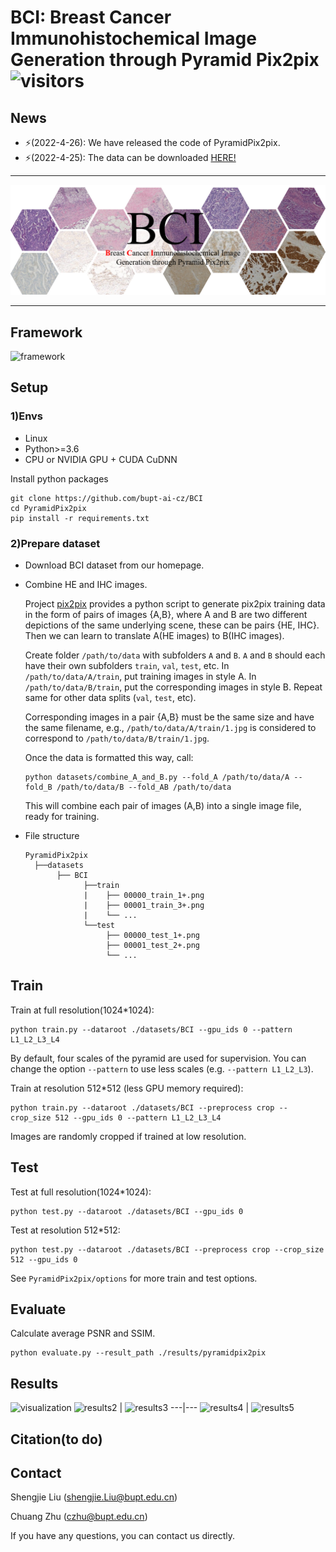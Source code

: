 # BCI: Breast Cancer Immunohistochemical Image Generation through Pyramid Pix2pix ![visitors](https://visitor-badge.glitch.me/badge?page_id=bupt-ai-cz.BCI)

## News
- ⚡(2022-4-26): We have released the code of PyramidPix2pix.
- ⚡(2022-4-25): The data can be downloaded [HERE!](https://bupt-ai-cz.github.io/BCI/)
---

![datasetview_github](imgs/datasetpreview4.png)

---
## Framework
![framework](https://github.com/bupt-ai-cz/BCI/blob/main/imgs/framework.png)
## Setup
### 1)Envs
- Linux
- Python>=3.6
- CPU or NVIDIA GPU + CUDA CuDNN

Install python packages
```
git clone https://github.com/bupt-ai-cz/BCI
cd PyramidPix2pix
pip install -r requirements.txt
```
### 2)Prepare dataset
- Download BCI dataset from our homepage.
- Combine HE and IHC images.

  Project [pix2pix](https://github.com/junyanz/pytorch-CycleGAN-and-pix2pix) provides a python script to generate pix2pix training data in the form of pairs of images {A,B}, where A and B are two different depictions of the same underlying scene, these can be pairs {HE, IHC}. Then we can learn to translate A(HE images) to B(IHC images).

  Create folder `/path/to/data` with subfolders `A` and `B`. `A` and `B` should each have their own subfolders `train`, `val`, `test`, etc. In `/path/to/data/A/train`, put training images in style A. In `/path/to/data/B/train`, put the corresponding images in style B. Repeat same for other data splits (`val`, `test`, etc).

  Corresponding images in a pair {A,B} must be the same size and have the same filename, e.g., `/path/to/data/A/train/1.jpg` is considered to correspond to `/path/to/data/B/train/1.jpg`.

  Once the data is formatted this way, call:
  ```
  python datasets/combine_A_and_B.py --fold_A /path/to/data/A --fold_B /path/to/data/B --fold_AB /path/to/data
  ```

  This will combine each pair of images (A,B) into a single image file, ready for training.

- File structure
  ```
  PyramidPix2pix
    ├──datasets
         ├── BCI
               ├──train
               |    ├── 00000_train_1+.png
               |    ├── 00001_train_3+.png
               |    └── ...
               └──test
                    ├── 00000_test_1+.png
                    ├── 00001_test_2+.png
                    └── ...

  ```
## Train
Train at full resolution(1024*1024): 
```
python train.py --dataroot ./datasets/BCI --gpu_ids 0 --pattern L1_L2_L3_L4
```
By default, four scales of the pyramid are used for supervision. You can change the option `--pattern` to use less scales (e.g. `--pattern L1_L2_L3`).

Train at resolution 512*512 (less GPU memory required):
```
python train.py --dataroot ./datasets/BCI --preprocess crop --crop_size 512 --gpu_ids 0 --pattern L1_L2_L3_L4
```
Images are randomly cropped if trained at low resolution.
## Test
Test at full resolution(1024*1024): 
```
python test.py --dataroot ./datasets/BCI --gpu_ids 0
```
Test at resolution 512*512:
```
python test.py --dataroot ./datasets/BCI --preprocess crop --crop_size 512 --gpu_ids 0
```
See `PyramidPix2pix/options` for more train and test options.
<!-- The testing process requires less memory, we recommend testing at full resolution, regardless of the resolution used in the training process. -->
## Evaluate
Calculate average PSNR and SSIM.
```
python evaluate.py --result_path ./results/pyramidpix2pix
```
## Results
![visualization](imgs/results1.png)
![results2](https://github.com/bupt-ai-cz/BCI/blob/main/imgs/results2.png) | ![results3](https://github.com/bupt-ai-cz/BCI/blob/main/imgs/results3.png)
---|---
![results4](https://github.com/bupt-ai-cz/BCI/blob/main/imgs/results4.png) | ![results5](https://github.com/bupt-ai-cz/BCI/blob/main/imgs/results5.png)


## Citation(to do)
## Contact
Shengjie Liu (shengjie.Liu@bupt.edu.cn)

Chuang Zhu (czhu@bupt.edu.cn)

If you have any questions, you can contact us directly.
